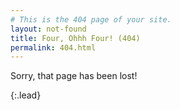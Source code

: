 ```yaml
---
# This is the 404 page of your site.
layout: not-found
title: Four, Ohhh Four! (404)
permalink: 404.html
---
```


Sorry, that page has been lost!

{:.lead}
